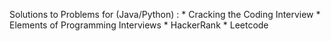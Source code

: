 Solutions to Problems for (Java/Python) :
	* Cracking the Coding Interview
	* Elements of Programming Interviews
	* HackerRank
	* Leetcode